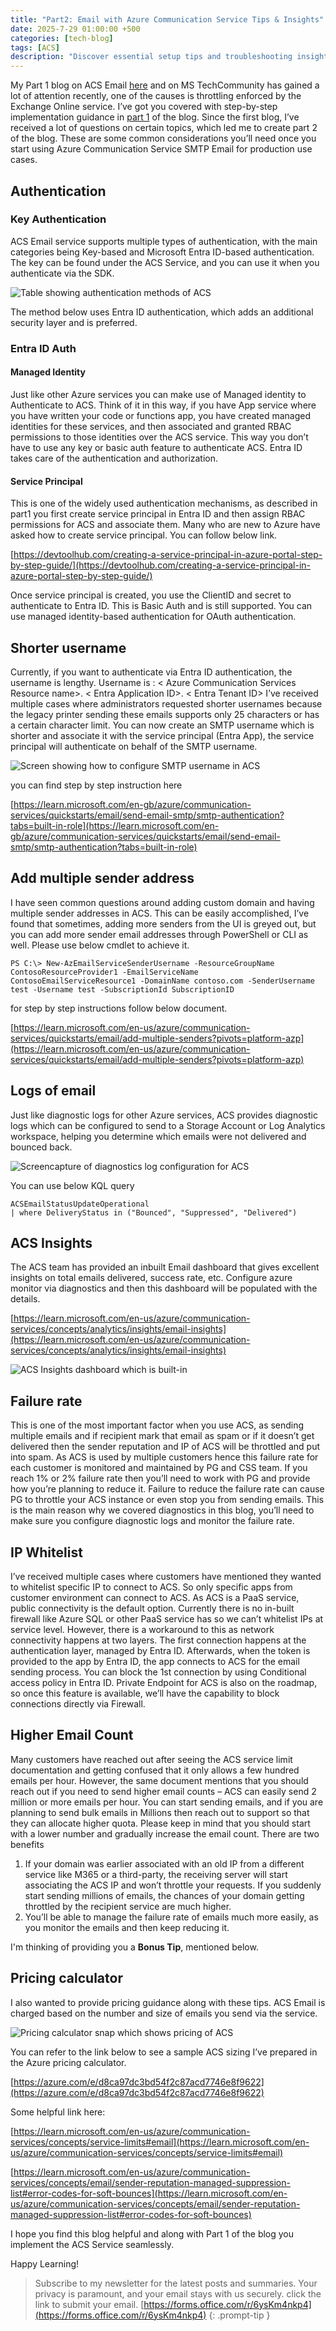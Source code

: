 ```yaml
---
title: "Part2: Email with Azure Communication Service Tips & Insights"
date: 2025-7-29 01:00:00 +500
categories: [tech-blog]
tags: [ACS]
description: "Discover essential setup tips and troubleshooting insights for ACS Email communication service to optimize your production email workflow with best practices"
---
```


My Part 1 blog on ACS Email [here](https://www.azuredoctor.com/posts/smtprelay-with-azure-communication-service/) and on MS TechCommunity has gained a lot of attention recently, one of the causes is throttling enforced by the Exchange Online service. I’ve got you covered with step-by-step implementation guidance in [part 1](https://www.azuredoctor.com/posts/smtprelay-with-azure-communication-service/) of the blog. Since the first blog, I’ve received a lot of questions on certain topics, which led me to create part 2 of the blog. These are some common considerations you’ll need once you start using Azure Communication Service SMTP Email for production use cases.

## Authentication
### Key Authentication
ACS Email service supports multiple types of authentication, with the main categories being Key-based and Microsoft Entra ID-based authentication. The key can be found under the ACS Service, and you can use it when you authenticate via the SDK.

![Table showing authentication methods of ACS](https://raw.githubusercontent.com/qureshiaquib/qureshiaquib.github.io/main/assets/29072025/key-acs-auth.jpg)

The method below uses Entra ID authentication, which adds an additional security layer and is preferred.

### Entra ID Auth
#### Managed Identity
Just like other Azure services you can make use of Managed identity to Authenticate to ACS. Think of it in this way, if you have App service where you have written your code or functions app, you have created managed identities for these services, and then associated and granted RBAC permissions to those identities over the ACS service. This way you don’t have to use any key or basic auth feature to authenticate ACS. Entra ID takes care of the authentication and authorization.

#### Service Principal
This is one of the widely used authentication mechanisms, as described in part1 you first create service principal in Entra ID and then assign RBAC permissions for ACS and associate them. Many who are new to Azure have asked how to create service principal.
You can follow below link.

[https://devtoolhub.com/creating-a-service-principal-in-azure-portal-step-by-step-guide/](https://devtoolhub.com/creating-a-service-principal-in-azure-portal-step-by-step-guide/)

Once service principal is created, you use the ClientID and secret to authenticate to Entra ID. This is Basic Auth and is still supported. You can use managed identity-based authentication for OAuth authentication.

## Shorter username
Currently, if you want to authenticate via Entra ID authentication, the username is lengthy. 
Username is : < Azure Communication Services Resource name>. < Entra Application ID>. < Entra Tenant ID>
I’ve received multiple cases where administrators requested shorter usernames because the legacy printer sending these emails supports only 25 characters or has a certain character limit.
You can now create an SMTP username which is shorter and associate it with the service principal (Entra App), the service principal will authenticate on behalf of the SMTP username. 

![Screen showing how to configure SMTP username in ACS](https://raw.githubusercontent.com/qureshiaquib/qureshiaquib.github.io/main/assets/29072025/shorten-username-acs.jpg)

you can find step by step instruction here

[https://learn.microsoft.com/en-gb/azure/communication-services/quickstarts/email/send-email-smtp/smtp-authentication?tabs=built-in-role](https://learn.microsoft.com/en-gb/azure/communication-services/quickstarts/email/send-email-smtp/smtp-authentication?tabs=built-in-role)

## Add multiple sender address
I have seen common questions around adding custom domain and having multiple sender addresses in ACS. This can be easily accomplished, I’ve found that sometimes, adding more senders from the UI is greyed out, but you can add more sender email addresses through PowerShell or CLI as well. Please use below cmdlet to achieve it. 

```shell
PS C:\> New-AzEmailServiceSenderUsername -ResourceGroupName ContosoResourceProvider1 -EmailServiceName ContosoEmailServiceResource1 -DomainName contoso.com -SenderUsername test -Username test -SubscriptionId SubscriptionID
```

for step by step instructions follow below document.

[https://learn.microsoft.com/en-us/azure/communication-services/quickstarts/email/add-multiple-senders?pivots=platform-azp](https://learn.microsoft.com/en-us/azure/communication-services/quickstarts/email/add-multiple-senders?pivots=platform-azp)

## Logs of email
Just like diagnostic logs for other Azure services, ACS provides diagnostic logs which can be configured to send to a Storage Account or Log Analytics workspace, helping you determine which emails were not delivered and bounced back.

![Screencapture of diagnostics log configuration for ACS](https://raw.githubusercontent.com/qureshiaquib/qureshiaquib.github.io/main/assets/29072025/diagnostics-logs-acs.jpg)

You can use below KQL query 

```shell
ACSEmailStatusUpdateOperational
| where DeliveryStatus in ("Bounced", "Suppressed", "Delivered")
```

## ACS Insights
The ACS team has provided an inbuilt Email dashboard that gives excellent insights on total emails delivered, success rate, etc. Configure azure monitor via diagnostics and then this dashboard will be populated with the details.

[https://learn.microsoft.com/en-us/azure/communication-services/concepts/analytics/insights/email-insights](https://learn.microsoft.com/en-us/azure/communication-services/concepts/analytics/insights/email-insights)

![ACS Insights dashboard which is built-in](https://raw.githubusercontent.com/qureshiaquib/qureshiaquib.github.io/main/assets/29072025/acs-email-dashboard.jpg)

## Failure rate
This is one of the most important factor when you use ACS, as sending multiple emails and if recipient mark that email as spam or if it doesn’t get delivered then the sender reputation and IP of ACS will be throttled and put into spam. As ACS is used by multiple customers hence this failure rate for each customer is monitored and maintained by PG and CSS team. If you reach 1% or 2% failure rate then you’ll need to work with PG and provide how you’re planning to reduce it. Failure to reduce the failure rate can cause PG to throttle your ACS instance or even stop you from sending emails.
This is the main reason why we covered diagnostics in this blog, you’ll need to make sure you configure diagnostic logs and monitor the failure rate.

## IP Whitelist
I’ve received multiple cases where customers have mentioned they wanted to whitelist specific IP to connect to ACS. So only specific apps from customer environment can connect to ACS. As ACS is a PaaS service, public connectivity is the default option. Currently there is no in-built firewall like Azure SQL or other PaaS service has so we can’t whitelist IPs at service level. 
However, there is a workaround to this as network connectivity happens at two layers. The first connection happens at the authentication layer, managed by Entra ID. Afterwards, when the token is provided to the app by Entra ID, the app connects to ACS for the email sending process. You can block the 1st connection by using Conditional access policy in Entra ID.
Private Endpoint for ACS is also on the roadmap, so once this feature is available, we’ll have the capability to block connections directly via Firewall.

## Higher Email Count
Many customers have reached out after seeing the ACS service limit documentation and getting confused that it only allows a few hundred emails per hour. However, the same document mentions that you should reach out if you need to send higher email counts – ACS can easily send 2 million or more emails per hour. You can start sending emails, and if you are planning to send bulk emails in Millions then reach out to support so that they can allocate higher quota.
Please keep in mind that you should start with a lower number and gradually increase the email count. There are two benefits

1. If your domain was earlier associated with an old IP from a different service like M365 or a third-party, the receiving server will start associating the ACS IP and won’t throttle your requests. If you suddenly start sending millions of emails, the chances of your domain getting throttled by the recipient service are much higher.
2. You’ll be able to manage the failure rate of emails much more easily, as you monitor the emails and then keep reducing it. 

I'm thinking of providing you a **Bonus Tip**, mentioned below.

## Pricing calculator
I also wanted to provide pricing guidance along with these tips. ACS Email is charged based on the number and size of emails you send via the service.

![Pricing calculator snap which shows pricing of ACS](https://raw.githubusercontent.com/qureshiaquib/qureshiaquib.github.io/main/assets/29072025/acs-email-pricing.jpg)

You can refer to the link below to see a sample ACS sizing I’ve prepared in the Azure pricing calculator.

[https://azure.com/e/d8ca97dc3bd54f2c87acd7746e8f9622](https://azure.com/e/d8ca97dc3bd54f2c87acd7746e8f9622)

Some helpful link here:

[https://learn.microsoft.com/en-us/azure/communication-services/concepts/service-limits#email](https://learn.microsoft.com/en-us/azure/communication-services/concepts/service-limits#email)

[https://learn.microsoft.com/en-us/azure/communication-services/concepts/email/sender-reputation-managed-suppression-list#error-codes-for-soft-bounces](https://learn.microsoft.com/en-us/azure/communication-services/concepts/email/sender-reputation-managed-suppression-list#error-codes-for-soft-bounces)


I hope you find this blog helpful and along with Part 1 of the blog you implement the ACS Service seamlessly.

Happy Learning!

>Subscribe to my newsletter for the latest posts and summaries. Your privacy is paramount, and your email stays with us securely.
click the link to submit your email.
[https://forms.office.com/r/6ysKm4nkp4](https://forms.office.com/r/6ysKm4nkp4)
{: .prompt-tip }